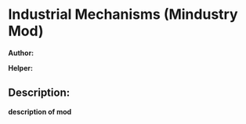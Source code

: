 # Industrial Mechanisms (Mindustry Mod)

<p size="32px" class="author"><strong>Author:<strong></p>
<p size="32px" class="helper"><strong>Helper:<strong><p> 

## Description:

__**description of mod**__